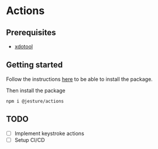 # Actions

## Prerequisites
* [xdotool](https://github.com/jordansissel/xdotool)

## Getting started

Follow the instructions [here](https://capstone-cs.eng.utah.edu/groups/jesture/-/wikis/Infrastructure/NPM#authenticating-with-gitlab-package-registry) to be able to install the package.

Then install the package
```
npm i @jesture/actions
```

## TODO
- [ ] Implement keystroke actions
- [ ] Setup CI/CD
